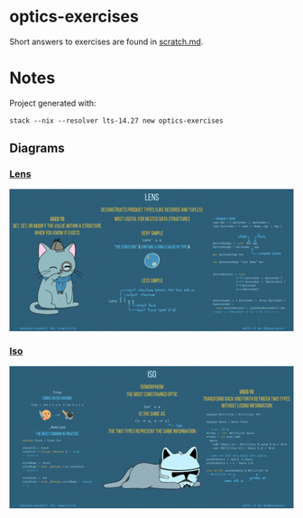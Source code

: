 # optics-exercises

Short answers to exercises are found in [scratch.md](/scratch.md).


# Notes

Project generated with:

```
stack --nix --resolver lts-14.27 new optics-exercises
```

## Diagrams

### [Lens](https://twitter.com/impurepics/status/1242912915293904904)

![Lens](/images/LensOptics.jpg)

### [Iso](https://twitter.com/impurepics/status/1246183035587964930?s=19)

![Iso](/images/IsoOptics.jpg)
